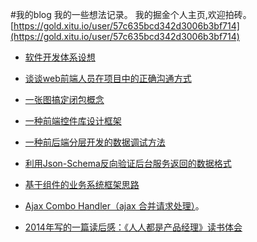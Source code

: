 #我的blog
我的一些想法记录。
我的掘金个人主页,欢迎拍砖。
[https://gold.xitu.io/user/57c635bcd342d3006b3bf714](https://gold.xitu.io/user/57c635bcd342d3006b3bf714)


- [软件开发体系设想](https://github.com/houyhea/blog/blob/master/20170328.md)
- [谈谈web前端人员在项目中的正确沟通方式](https://github.com/houyhea/blog/blob/master/20170321.md)

- [一张图搞定闭包概念](https://github.com/houyhea/blog/blob/master/20150524.md)
- [一种前端控件库设计框架](https://github.com/houyhea/blog/blob/master/20150426.md)
- [一种前后端分层开发的数据调试方法](https://github.com/houyhea/blog/blob/master/20150425.md)
- [利用Json-Schema反向验证后台服务返回的数据格式](https://github.com/houyhea/blog/blob/master/20150418.md)
- [基于组件的业务系统框架思路](https://github.com/houyhea/blog/blob/master/web_frontend_framework_conception.md)
- [Ajax Combo Handler（ajax 合并请求处理）](https://github.com/houyhea/blog/blob/master/ajax_combo_handler.md)。
- [2014年写的一篇读后感：《人人都是产品经理》读书体会](https://github.com/houyhea/blog/blob/master/20140119.md)


